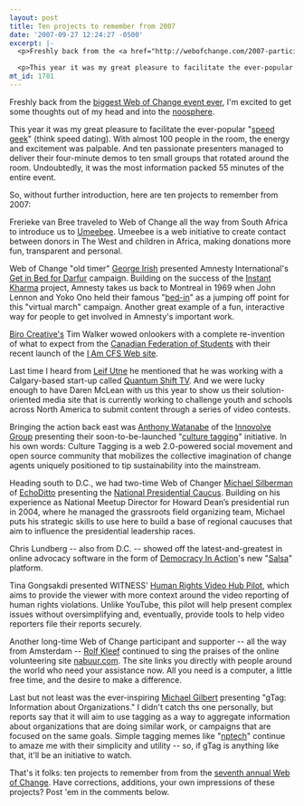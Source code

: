 ```yaml
---
layout: post
title: Ten projects to remember from 2007
date: '2007-09-27 12:24:27 -0500'
excerpt: |-
  <p>Freshly back from the <a href="http://webofchange.com/2007-participants">biggest Web of Change event ever</a>, I'm excited to get some thoughts out of my head and into the <a href="http://en.wikipedia.org/wiki/Noosphere">noosphere</a>. </p>

  <p>This year it was my great pleasure to facilitate the ever-popular "<a href="http://en.wikipedia.org/wiki/Speed_geeking">speed geek</a>" (think speed dating). With almost 100 people in the room, the energy and excitement was palpable. And ten passionate presenters managed to deliver their four-minute demos to ten small groups that rotated around the room. Undoubtedly, it was the most information packed 55 minutes of the entire event. </p>
mt_id: 1781
---
```

<p>Freshly back from the <a href="http://webofchange.com/2007-participants">biggest Web of Change event ever</a>, I'm excited to get some thoughts out of my head and into the <a href="http://en.wikipedia.org/wiki/Noosphere">noosphere</a>. </p>

<p>This year it was my great pleasure to facilitate the ever-popular "<a href="http://en.wikipedia.org/wiki/Speed_geeking">speed geek</a>" (think speed dating). With almost 100 people in the room, the energy and excitement was palpable. And ten passionate presenters managed to deliver their four-minute demos to ten small groups that rotated around the room. Undoubtedly, it was the most information packed 55 minutes of the entire event. </p>

<p>So, without further introduction, here are ten projects to remember from 2007:</p>

<p>Frerieke van Bree traveled to Web of Change all the way from South Africa to introduce us to <a href="http://www.umeebee.com/">Umeebee</a>. Umeebee is a web initiative to create contact between donors in The West and children in Africa, making donations more fun, transparent and personal.</p>

<p>Web of Change "old timer" <a href="http://www.shakethepillars.com/">George Irish</a> presented Amnesty International's <a href="http://www.amnesty.ca/instantkarma/bedins/">Get in Bed for Darfur</a> campaign. Building on the success of the <a href="http://www.amnesty.ca/instantkarma/">Instant Kharma</a> project, Amnesty takes us back to Montreal in 1969 when John Lennon and Yoko Ono held their famous "<a href="http://en.wikipedia.org/wiki/Bed-In">bed-in</a>" as a jumping off point for this "virtual march" campaign. Another great example of a fun, interactive way for people to get involved in Amnesty's important work. </p>

<p><a href="http://www.birocreative.com/">Biro Creative's</a> Tim Walker wowed onlookers with a complete re-invention of what to expect from the <a href="http://cfs.bc.ca/">Canadian Federation of Students</a> with their recent launch of the <a href="http://www.iamcfs.net/">I Am CFS Web site</a>.</p>

<p>Last time I heard from <a href="http://www.worldchanging.com/bios/leif.html">Leif Utne</a> he mentioned that he was working with a Calgary-based start-up called <a href="http://www.quantumshift.tv/">Quantum Shift TV</a>. And we were lucky enough to have Daren McLean with us this year to show us their solution-oriented media site that is currently working to challenge youth and schools across North America to submit content through a series of video contests.</p>

<p>Bringing the action back east was <a href="http://www.innovolve.com/innovolvers.asp">Anthony Watanabe</a> of the <a href="http://www.innovolve.com/">Innovolve Group</a> presenting their soon-to-be-launched "<a href="http://www.innovolve.com/our-work.asp?PUI=11">culture tagging</a>" initiative. In his own words: Culture Tagging is a web 2.0-powered social movement and open source community that mobilizes the collective imagination of change agents uniquely positioned to tip sustainability into the mainstream. </p>

<p>Heading south to D.C., we had two-time Web of Changer <a href="http://www.echoditto.com/blog/12">Michael Silberman</a> of <a href="http://www.echoditto.com">EchoDitto</a> presenting the <a href="nationalcaucus.com">National Presidential Caucus</a>. Building on his experience as National Meetup Director for Howard Dean’s presidential run in 2004, where he managed the grassroots field organizing team, Michael puts his strategic skills to use here to build a base of regional caucuses that aim to influence the presidential leadership races.</p>

<p>Chris Lundberg -- also from D.C. -- showed off the latest-and-greatest in online advocacy software in the form of <a href="http://www.democracyinaction.org/">Democracy In Action</a>'s new "<a href="http://www2.democracyinaction.org/node/439">Salsa</a>" platform.</p>

<p>Tina Gongsakdi presented WITNESS' <a href="http://globalvoicesonline.org/-/human-rights-video/">Human Rights Video Hub Pilot</a>, which aims to provide the viewer with more context around the video reporting of human rights violations. Unlike YouTube, this pilot will help present complex issues without oversimplifying and, eventually, provide tools to help video reporters file their reports securely. </p>

<p>Another long-time Web of Change participant and supporter -- all the way from Amsterdam -- <a href="http://www.drostan.org/">Rolf Kleef</a> continued to sing the praises of the online volunteering site <a href="http://nabuur.com">nabuur.com</a>. The site links you directly with people around the world who need your assistance now. All you need is a computer, a little free time, and the desire to make a difference.</p>

<p>Last but not least was the ever-inspiring <a href="http://www.gilbert.org/about/team/mcg">Michael Gilbert</a> presenting "gTag: Information about Organizations." I didn't catch ths one personally, but reports say that it will aim to use tagging as a way to aggregate information about organizations that are doing similar work, or campaigns that are focused on the same goals. Simple tagging memes like "<a href="http://feedjumbler.com/d3788af3/">nptech</a>" continue to amaze me with their simplicity and utility -- so, if gTag is anything like that, it'll be an initiative to watch.</p>

<p>That's it folks: ten projects to remember from from the <a href="http://www.webofchange.com">seventh annual Web of Change</a>. Have corrections, additions, your own impressions of these projects? Post 'em in the comments below. </p>
